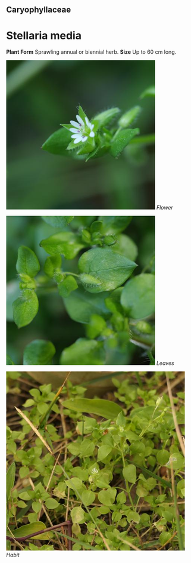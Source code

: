 ## Caryophyllaceae
# Stellaria media

**Plant Form** Sprawling annual or biennial herb. **Size** Up to 60 cm long.


![Flower](61734_P1020447.jpg)
   *Flower* 

![Leaves](61737_P1020460.jpg)
   *Leaves* 

![Habit](88728_P1222997.jpg)
   *Habit* 

